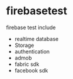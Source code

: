 # firebasetest
firebase test include

* realtime database
* Storage
* authentication
* admob
* fabric sdk
* facebook sdk

